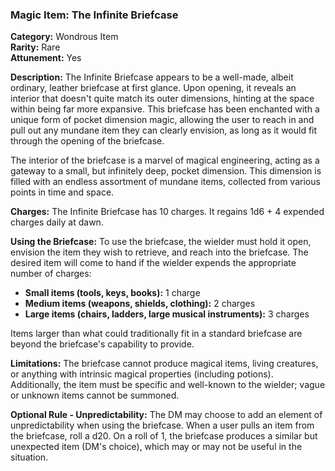 
### Magic Item: The Infinite Briefcase

**Category:** Wondrous Item  
**Rarity:** Rare  
**Attunement:** Yes

**Description:** The Infinite Briefcase appears to be a well-made, albeit ordinary, leather briefcase at first glance. Upon opening, it reveals an interior that doesn't quite match its outer dimensions, hinting at the space within being far more expansive. This briefcase has been enchanted with a unique form of pocket dimension magic, allowing the user to reach in and pull out any mundane item they can clearly envision, as long as it would fit through the opening of the briefcase.

The interior of the briefcase is a marvel of magical engineering, acting as a gateway to a small, but infinitely deep, pocket dimension. This dimension is filled with an endless assortment of mundane items, collected from various points in time and space.

**Charges:** The Infinite Briefcase has 10 charges. It regains 1d6 + 4 expended charges daily at dawn.

**Using the Briefcase:** To use the briefcase, the wielder must hold it open, envision the item they wish to retrieve, and reach into the briefcase. The desired item will come to hand if the wielder expends the appropriate number of charges:

- **Small items (tools, keys, books):** 1 charge
- **Medium items (weapons, shields, clothing):** 2 charges
- **Large items (chairs, ladders, large musical instruments):** 3 charges

Items larger than what could traditionally fit in a standard briefcase are beyond the briefcase's capability to provide.

**Limitations:** The briefcase cannot produce magical items, living creatures, or anything with intrinsic magical properties (including potions). Additionally, the item must be specific and well-known to the wielder; vague or unknown items cannot be summoned.

**Optional Rule - Unpredictability:** The DM may choose to add an element of unpredictability when using the briefcase. When a user pulls an item from the briefcase, roll a d20. On a roll of 1, the briefcase produces a similar but unexpected item (DM's choice), which may or may not be useful in the situation.